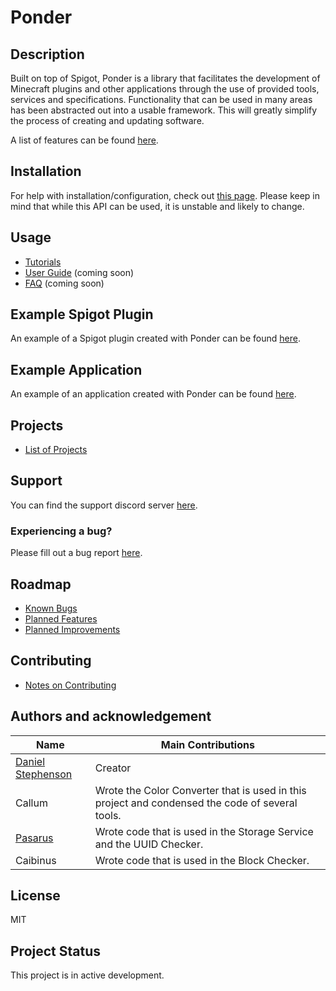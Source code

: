 # Ponder

## Description
Built on top of Spigot, Ponder is a library that facilitates the development of Minecraft plugins and other applications through the use of provided tools, services and specifications. Functionality that can be used in many areas has been abstracted out into a usable framework. This will greatly simplify the process of creating and updating software.

A list of features can be found [here](https://github.com/Preponderous-Software/Ponder/wiki/Features).

## Installation
For help with installation/configuration, check out [this page](https://github.com/Preponderous-Software/Ponder/wiki/Tutorial-0-(Setup)). Please keep in mind that while this API can be used, it is unstable and likely to change.

## Usage
- [Tutorials](https://github.com/Preponderous-Software/Ponder/wiki/List-of-Tutorials)
- [User Guide](https://github.com/Preponderous-Software/Ponder/wiki/Guide) (coming soon)
- [FAQ](https://github.com/Preponderous-Software/Ponder/wiki/FAQ) (coming soon)

## Example Spigot Plugin
An example of a Spigot plugin created with Ponder can be found [here](https://github.com/Preponderous-Software/ExamplePonderPlugin).

## Example Application
An example of an application created with Ponder can be found [here](https://github.com/Preponderous-Software/ExamplePonderApplication).

## Projects
- [List of Projects](https://github.com/Preponderous-Software/Ponder/wiki/Projects)

## Support
You can find the support discord server [here](https://discord.gg/G6wQxfcBMt).

### Experiencing a bug?
Please fill out a bug report [here](https://github.com/Preponderous-Software/Ponder/issues?q=is%3Aissue+is%3Aopen+label%3Abug).

## Roadmap
- [Known Bugs](https://github.com/Preponderous-Software/Ponder/issues?q=is%3Aopen+is%3Aissue+label%3Abug)
- [Planned Features](https://github.com/Preponderous-Software/Ponder/issues?q=is%3Aopen+is%3Aissue+label%3AEpic)
- [Planned Improvements](https://github.com/Preponderous-Software/Ponder/issues?q=is%3Aopen+is%3Aissue+label%3Aimprovement)

## Contributing
- [Notes on Contributing](https://github.com/Preponderous-Software/Ponder/wiki/Contributing)

## Authors and acknowledgement
Name | Main Contributions
------------ | -------------
[Daniel Stephenson](https://github.com/dmccoystephenson) | Creator
Callum | Wrote the Color Converter that is used in this project and condensed the code of several tools.
[Pasarus](https://github.com/Pasarus) | Wrote code that is used in the Storage Service and the UUID Checker.
Caibinus | Wrote code that is used in the Block Checker.


## License
MIT

## Project Status
This project is in active development.
